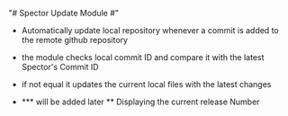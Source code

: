 "# Spector Update Module #"

- Automatically update local repository whenever a commit is added to the remote github repository 

- the module checks local commit ID and compare it with  the latest Spector's Commit ID

- if not equal it updates the current local files with the latest changes 

- *** will be added later ** Displaying the current release Number
